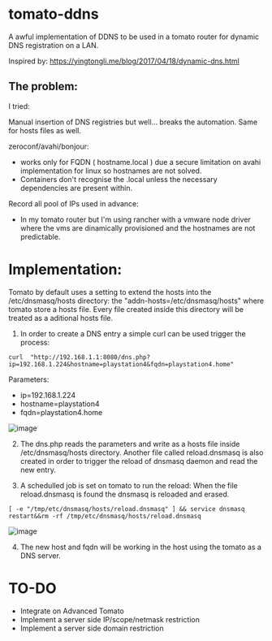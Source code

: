 # tomato-ddns
A awful implementation of DDNS to be used in a tomato router for dynamic DNS registration on a LAN.   

Inspired by: https://yingtongli.me/blog/2017/04/18/dynamic-dns.html


## The problem:

I tried:

Manual insertion of DNS registries but well... breaks the automation. Same for hosts files as well. 

zeroconf/avahi/bonjour:
- works only for FQDN ( hostname.local ) due a secure limitation on avahi implementation for linux so hostnames are not solved.
- Containers don't recognise the .local unless the necessary dependencies are present within.


Record all pool of IPs used in advance:
- In my tomato router but I'm using rancher with a vmware node driver where the vms are dinamically provisioned and the hostnames are not predictable.




# Implementation:

Tomato by default uses a setting to extend the hosts into the /etc/dnsmasq/hosts directory: the "addn-hosts=/etc/dnsmasq/hosts" where tomato store a hosts file. Every file created inside this directory will be treated as a aditional hosts file. 


1. In order to create a DNS entry a simple curl can be used trigger the process: 
```
curl  "http://192.168.1.1:8080/dns.php?ip=192.168.1.224&hostname=playstation4&fqdn=playstation4.home" 
```
Parameters:
- ip=192.168.1.224
- hostname=playstation4
- fqdn=playstation4.home

![image](https://user-images.githubusercontent.com/14863517/113658584-290c7180-9655-11eb-925e-7b5c81fabb58.png)


2. The dns.php reads the parameters and write as a hosts file inside  /etc/dnsmasq/hosts directory. Another file called reload.dnsmasq is also created in order to trigger the reload of dnsmasq daemon and read the new entry.


4. A schedulled job is set on tomato to run the reload: When the file reload.dnsmasq is found the dnsmasq is reloaded and erased.
```
[ -e "/tmp/etc/dnsmasq/hosts/reload.dnsmasq" ] && service dnsmasq restart&&rm -rf /tmp/etc/dnsmasq/hosts/reload.dnsmasq
```
![image](https://user-images.githubusercontent.com/14863517/113658493-011d0e00-9655-11eb-882e-c7bcafa12702.png)

4. The new host and fqdn will be working in the host using the tomato as a DNS server. 





# TO-DO
- Integrate on Advanced Tomato
- Implement a server side IP/scope/netmask restriction
- Implement a server side domain restriction 


